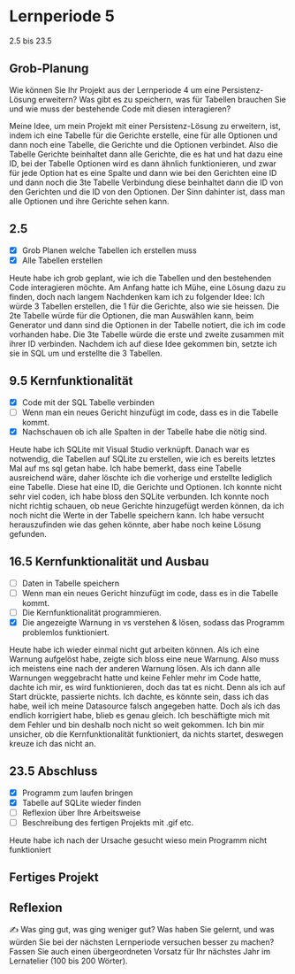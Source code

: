 # Lernperiode 5

2.5 bis 23.5

## Grob-Planung

Wie können Sie Ihr Projekt aus der Lernperiode 4 um eine Persistenz-Lösung erweitern? Was gibt es zu speichern, was für Tabellen brauchen Sie und wie muss der bestehende Code mit diesen interagieren? 

Meine Idee, um mein Projekt mit einer Persistenz-Lösung zu erweitern, ist, indem ich eine Tabelle für die Gerichte erstelle, eine für alle Optionen und dann noch eine Tabelle, die Gerichte und die Optionen verbindet. Also die Tabelle Gerichte beinhaltet dann alle Gerichte, die es hat und hat dazu eine ID, bei der Tabelle Optionen wird es dann ähnlich funktionieren, und zwar für jede Option hat es eine Spalte und dann wie bei den Gerichten eine ID und dann noch die 3te Tabelle Verbindung diese beinhaltet dann die ID von den Gerichten und die ID von den Optionen. Der Sinn dahinter ist, dass man alle Optionen und ihre Gerichte sehen kann.

## 2.5

- [x] Grob Planen welche Tabellen ich erstellen muss
- [x] Alle Tabellen erstellen

Heute habe ich grob geplant, wie ich die Tabellen und den bestehenden Code interagieren möchte. Am Anfang hatte ich Mühe, eine Lösung dazu zu finden, doch nach langem Nachdenken kam ich zu folgender Idee: Ich würde 3 Tabellen erstellen, die 1 für die Gerichte, also wie sie heissen. Die 2te Tabelle würde für die Optionen, die man Auswählen kann, beim Generator und dann sind die Optionen in der Tabelle notiert, die ich im code vorhanden habe. Die 3te Tabelle würde die erste und zweite zusammen mit ihrer ID verbinden. Nachdem ich auf diese Idee gekommen bin, setzte ich sie in SQL um und erstellte die 3 Tabellen.


## 9.5 Kernfunktionalität

- [x] Code mit der SQL Tabelle verbinden
- [ ] Wenn man ein neues Gericht hinzufügt im code, dass es in die Tabelle kommt.
- [x] Nachschauen ob ich alle Spalten in der Tabelle habe die nötig sind.

Heute habe ich SQLite mit Visual Studio verknüpft. Danach war es notwendig, die Tabellen auf SQLite zu erstellen, wie ich es bereits letztes Mal auf ms sql getan habe. Ich habe bemerkt, dass eine Tabelle ausreichend wäre, daher löschte ich die vorherige und erstellte lediglich eine Tabelle. Diese hat eine ID, die Gerichte und Optionen. Ich konnte nicht sehr viel coden, ich habe bloss den SQLite verbunden. Ich konnte noch nicht richtig schauen, ob neue Gerichte hinzugefügt werden können, da ich noch nicht die Werte in der Tabelle speichern kann. Ich habe versucht herauszufinden  wie das gehen könnte, aber habe noch keine Lösung gefunden.

## 16.5 Kernfunktionalität und Ausbau

- [ ] Daten in Tabelle speichern
- [ ] Wenn man ein neues Gericht hinzufügt im code, dass es in die Tabelle kommt.
- [ ] Die Kernfunktionalität programmieren.
- [x] Die angezeigte Warnung in vs verstehen & lösen, sodass das Programm problemlos funktioniert.

Heute habe ich wieder einmal nicht gut arbeiten können. Als ich eine Warnung aufgelöst habe, zeigte sich bloss eine neue Warnung. Also muss ich meistens eine nach der anderen Warnung lösen. Als ich dann alle Warnungen weggebracht hatte und keine Fehler mehr im Code hatte, dachte ich mir, es wird funktionieren, doch das tat es nicht. Denn als ich auf Start drückte, passierte nichts. Ich dachte, es könnte sein, dass ich das habe, weil ich meine Datasource falsch angegeben hatte. Doch als ich das endlich korrigiert habe, blieb es genau gleich. Ich beschäftigte mich mit dem Fehler und bin deshalb noch nicht so weit gekommen. Ich bin mir unsicher, ob die Kernfunktionalität funktioniert, da nichts startet, deswegen kreuze ich das nicht an.

## 23.5 Abschluss

- [x] Programm zum laufen bringen
- [x] Tabelle auf SQLite wieder finden
- [ ] Reflexion über Ihre Arbeitsweise
- [ ] Beschreibung des fertigen Projekts mit .gif etc.

Heute habe ich nach der Ursache gesucht wieso mein Programm nicht funktioniert



## Fertiges Projekt


## Reflexion

✍️ Was ging gut, was ging weniger gut? Was haben Sie gelernt, und was würden Sie bei der nächsten Lernperiode versuchen besser zu machen? Fassen Sie auch einen übergeordneten Vorsatz für Ihr nächstes Jahr im Lernatelier (100 bis 200 Wörter).
